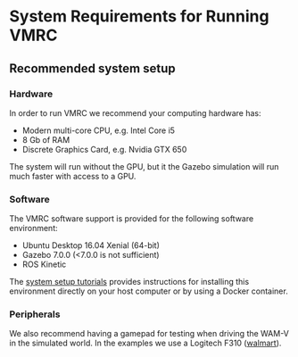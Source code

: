 # System Requirements for Running VMRC #

## Recommended system setup

### Hardware ###

In order to run VMRC we recommend your computing hardware has:

- Modern multi-core CPU, e.g. Intel Core i5
- 8 Gb of RAM
- Discrete Graphics Card, e.g. Nvidia GTX 650

The system will run without the GPU, but it the Gazebo simulation will run much faster with access to a GPU.

### Software ###

The VMRC software support is provided for the following software environment:

- Ubuntu Desktop 16.04 Xenial (64-bit)
- Gazebo 7.0.0 (<7.0.0 is not sufficient)
- ROS Kinetic

The [system setup tutorials](https://bitbucket.org/osrf/vmrc/wiki/tutorials) provides instructions for installing this environment directly on your host computer or by using a Docker container.

### Peripherals ###

We also recommend having a gamepad for testing when driving the WAM-V in the simulated world. In the examples we use a Logitech F310 ([walmart](https://www.walmart.com/ip/Logitech-F310-GamePad/16419686)).